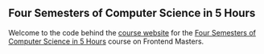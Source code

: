 ## Four Semesters of Computer Science in 5 Hours

Welcome to the code behind the [course website](http://btholt.github.io/four-semesters-of-cs/) for the [Four Semesters of Computer Science in 5 Hours](https://frontendmasters.com/courses/computer-science/) course on Frontend Masters.
